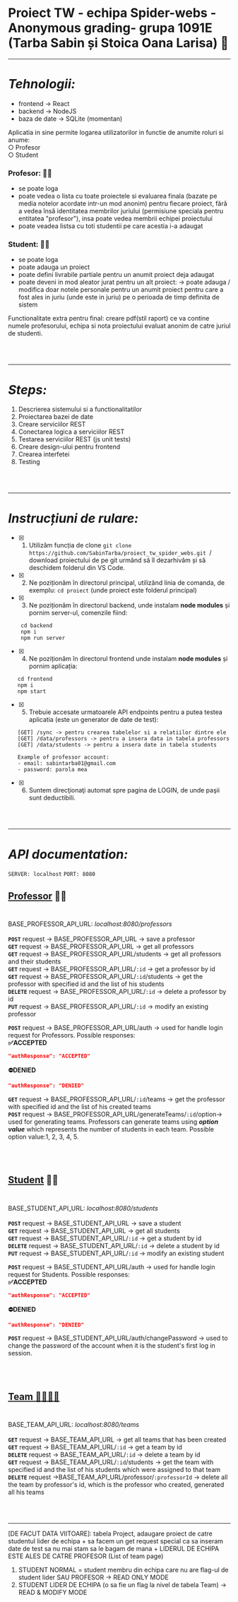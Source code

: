 # Proiect TW - echipa Spider-webs - Anonymous grading- grupa 1091E<br>(Tarba Sabin și Stoica Oana Larisa) 💯
*******
# ***Tehnologii:***
- frontend -> React
- backend -> NodeJS
- baza de date -> SQLite (momentan)

Aplicatia in sine permite logarea utilizatorilor in functie de anumite roluri si anume: <br>
○ Profesor <br>
○ Student

### Profesor: 🧑‍🏫
- se poate loga
- poate vedea o lista cu toate proiectele si evaluarea finala (bazate pe media notelor acordate intr-un mod anonim) pentru fiecare proiect, fără a vedea însă identitatea membrilor juriului (permisiune speciala pentru entitatea "profesor"), insa poate vedea membrii echipei proiectului
- poate veadea listsa cu toti studentii pe care acestia i-a adaugat

### Student: 👨‍🎓
- se poate loga
- poate adauga un proiect
- poate defini livrabile partiale pentru un anumit proiect deja adaugat
- poate deveni in mod aleator jurat pentru un alt proiect:
                  -> poate adauga / modifica doar notele personale pentru un anumit proiect pentru care a fost ales in juriu (unde este in juriu) pe o perioada de timp definita de sistem

Functionalitate extra pentru final: creare pdf(stil raport) ce va contine numele profesorului, echipa si nota proiectului evaluat anonim de catre juriul de studenti.

<br><br>
*******

# ***Steps:***
1. Descrierea sistemului si a functionalitatilor
2. Proiectarea bazei de date
3. Creare serviciilor REST
4. Conectarea logica a serviciilor REST
5. Testarea serviciilor REST (js unit tests)
6. Creare design-ului pentru frontend
7. Crearea interfetei
8. Testing

<br><br>
*******


# ***Instrucțiuni de rulare:***
- [x] 1. Utilizăm funcția de clone ```git clone https://github.com/SabinTarba/proiect_tw_spider_webs.git ```/ download proiectului de pe git urmând să îl dezarhivăm și  să deschidem folderul din VS Code.<br>
- [x] 2. Ne poziționăm în directorul principal, utilizând linia de comanda, de exemplu: ```cd proiect``` (unde proiect este folderul principal)<br>
- [x] 3. Ne poziționăm în directorul backend, unde instalam **node modules** și pornim server-ul, comenzile fiind:
 ```
     cd backend
     npm i
     npm run server
 ```
- [x] 4. Ne poziționăm în directorul frontend unde instalam **node modules** și pornim aplicația:
 ```
    cd frontend
    npm i
    npm start
 ```

- [x] 5. Trebuie accesate urmatoarele API endpoints pentru a putea testea aplicatia (este un generator de date de test):
 ```
    [GET] /sync -> pentru crearea tabelelor si a relatiilor dintre ele
    [GET] /data/professors -> pentru a insera data in tabela professors
    [GET] /data/students -> pentru a insera date in tabela students
    
    Example of professor account:
    - email: sabintarba01@gmail.com
    - password: parola mea
 ```
 
- [x] 6. Suntem direcţionaţi automat spre pagina de LOGIN, de unde paşii sunt deductibili.

<br><br>
*******
# ***API documentation:***
```SERVER: localhost```
```PORT: 8080```

## <u><strong>Professor</strong></u> 🧑‍🏫 <br><br>
BASE_PROFESSOR_API_URL: <i>localhost:8080/professors</i> <br><br>
<strong>```POST```</strong> request -> BASE_PROFESSOR_API_URL -> save a professor <br> 
<strong>```GET```</strong> request -> BASE_PROFESSOR_API_URL -> get all professors <br>
<strong>```GET```</strong> request -> BASE_PROFESSOR_API_URL/students -> get all professors and their students <br>
<strong>```GET```</strong> request -> BASE_PROFESSOR_API_URL/```:id``` -> get a professor by id <br>
<strong>```GET```</strong> request -> BASE_PROFESSOR_API_URL/```:id```/students -> get the professor with specified id and the list of his students <br>
<strong>```DELETE```</strong> request -> BASE_PROFESSOR_API_URL/```:id``` -> delete a professor by id <br>
<strong>```PUT```</strong> request -> BASE_PROFESSOR_API_URL/```:id``` -> modify an existing professor <br>

<strong>```POST```</strong> request -> BASE_PROFESSOR_API_URL/auth -> used for handle login request for Professors. Possible responses:<br>
<strong>✅ACCEPTED</strong>
```json
"authResponse": "ACCEPTED"
```
<strong>⛔DENIED</strong>
```json
"authResponse": "DENIED"
```
<strong>```GET```</strong> request -> BASE_PROFESSOR_API_URL/```:id```/teams -> get the professor with specified id and the list of his created teams <br>
<strong>```POST```</strong> request -> BASE_PROFESSOR_API_URL/generateTeams/```:id```/option-> used for generating teams. Professors can generate teams using ***option value*** which represents the number of students in each team. Possible option value:1, 2, 3, 4, 5. <br>

<br><br>

## <u><strong>Student</strong></u> 🧑‍🎓 <br><br> 
BASE_STUDENT_API_URL: <i>localhost:8080/students</i> <br><br>
<strong>```POST```</strong> request -> BASE_STUDENT_API_URL -> save a student <br> 
<strong>```GET```</strong> request -> BASE_STUDENT_API_URL -> get all students <br>
<strong>```GET```</strong> request -> BASE_STUDENT_API_URL/```:id``` -> get a student by id <br>
<strong>```DELETE```</strong> request -> BASE_STUDENT_API_URL/```:id``` -> delete a student by id <br>
<strong>```PUT```</strong> request -> BASE_STUDENT_API_URL/```:id``` -> modify an existing student <br>

<strong>```POST```</strong> request -> BASE_STUDENT_API_URL/auth -> used for handle login request for Students. Possible responses:<br>
<strong>✅ACCEPTED</strong>
```json
"authResponse": "ACCEPTED"
```
<strong>⛔DENIED</strong>
```json
"authResponse": "DENIED"
```
<strong>```POST```</strong> request -> BASE_STUDENT_API_URL/auth/changePassword -> used to change the password of the account when it is the student's first log in session.


<br><br>

## <u><strong>Team 🧑‍🎓🧑‍🎓</strong></u> <br><br> 
BASE_TEAM_API_URL: <i>localhost:8080/teams</i> <br><br>
<strong>```GET```</strong> request -> BASE_TEAM_API_URL -> get all teams that has been created <br>
<strong>```GET```</strong> request -> BASE_TEAM_API_URL/```:id``` -> get a team by id <br>
<strong>```DELETE```</strong> request -> BASE_TEAM_API_URL/```:id``` -> delete a team by id <br>
<strong>```GET```</strong> request -> BASE_TEAM_API_URL/```:id```/students -> get the team with specified id and the list of his students which were assigned to that team <br>
<strong>```DELETE```</strong> request ->BASE_TEAM_API_URL/professor/```:professorId``` -> delete all the team by professor's id, which is the professor who created, generated all his teams <br>


<br><br>
*******
[DE FACUT DATA VIITOARE]: tabela Project, adaugare proiect de catre studentul lider de echipa + sa facem un get request special ca sa inseram date de test sa nu mai stam sa le bagam de mana + LIDERUL DE ECHIPA ESTE ALES DE CATRE PROFESOR (List of team page)
1. STUDENT NORMAL = student membru din echipa care nu are flag-ul de student lider SAU PROFESOR -> READ ONLY MODE
2. STUDENT LIDER DE ECHIPA (o sa fie un flag la nivel de tabela Team) -> READ & MODIFY MODE
